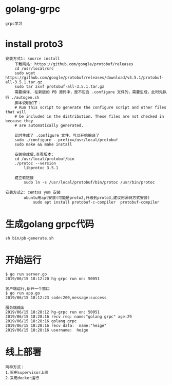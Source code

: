 # golang-grpc
    grpc学习
# install proto3
    安装方式1: source install
        下载网站: https://github.com/google/protobuf/releases 
        cd /usr/local/src
        sudo wget https://github.com/google/protobuf/releases/download/v3.5.1/protobuf-all-3.5.1.tar.gz
        sudo tar zxvf protobuf-all-3.5.1.tar.gz
        需要编译, 在新版的 PB 源码中，是不包含 .configure 文件的，需要生成，此时先执行 ./autogen.sh 
        脚本说明如下：
        # Run this script to generate the configure script and other files that will
        # be included in the distribution. These files are not checked in because they
        # are automatically generated.

        此时生成了 .configure 文件，可以开始编译了
        sudo ./configure --prefix=/usr/local/protobuf
        sudo make && make install

        安装完成后,查看版本:
        cd /usr/local/protobuf/bin
        ./protoc --version
            libprotoc 3.5.1
        
        建立软链接
            sudo ln -s /usr/local/protobuf/bin/protoc /usr/bin/protoc

    安装方式2: centos yum 安装
            ubuntu用apt安装(可能是proto2,升级到proto3,建议用源码方式安装)
                sudo apt install protobuf-c-compiler  protobuf-compiler
# 生成golang grpc代码
    sh bin/pb-generate.sh
# 开始运行
    $ go run server.go 
    2019/06/15 18:12:20 hg-grpc run on: 50051
    
    客户端运行,新开一个窗口
    $ go run app.go
    2019/06/15 18:12:23 code:200,message:success

    服务端输出
    2019/06/15 18:28:12 hg-grpc run on: 50051
    2019/06/15 18:28:16 recv req: name:"golang grpc" age:29 
    2019/06/15 18:28:16 golang grpc
    2019/06/15 18:28:16 recv data:  name:"heige" 
    2019/06/15 18:28:16 username:  heige
 
 # 线上部署
    两种方式：
    1.采用supervisor上线
    2.采用docker运行
